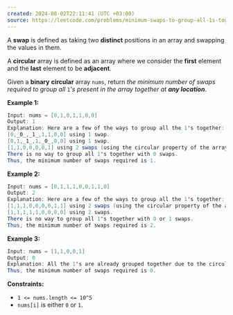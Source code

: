 ```yaml
---
created: 2024-08-02T22:11:41 (UTC +03:00)
source: https://leetcode.com/problems/minimum-swaps-to-group-all-1s-together-ii/description/?envType=daily-question&envId=2024-08-02
---
```

A **swap** is defined as taking two **distinct** positions in an array and swapping the values in them.

A **circular** array is defined as an array where we consider the **first** element and the **last** element to be **adjacent**.

Given a **binary** **circular** array `nums`, return _the minimum number of swaps required to group all_ `1`_'s present in the array together at **any location**_.


**Example 1:**

``` Java
Input: nums = [0,1,0,1,1,0,0]
Output: 1
Explanation: Here are a few of the ways to group all the 1's together:
[0,_0_,_1_,1,1,0,0] using 1 swap.
[0,1,_1_,1,_0_,0,0] using 1 swap.
[1,1,0,0,0,0,1] using 2 swaps (using the circular property of the array).
There is no way to group all 1's together with 0 swaps.
Thus, the minimum number of swaps required is 1.
```


**Example 2:**

``` Java
Input: nums = [0,1,1,1,0,0,1,1,0]
Output: 2
Explanation: Here are a few of the ways to group all the 1's together:
[1,1,1,0,0,0,0,1,1] using 2 swaps (using the circular property of the array).
[1,1,1,1,1,0,0,0,0] using 2 swaps.
There is no way to group all 1's together with 0 or 1 swaps.
Thus, the minimum number of swaps required is 2.
```


**Example 3:**

``` Java
Input: nums = [1,1,0,0,1]
Output: 0
Explanation: All the 1's are already grouped together due to the circular property of the array.
Thus, the minimum number of swaps required is 0.
```


**Constraints:**

-   `1 <= nums.length <= 10^5`
-   `nums[i]` is either `0` or `1`.
